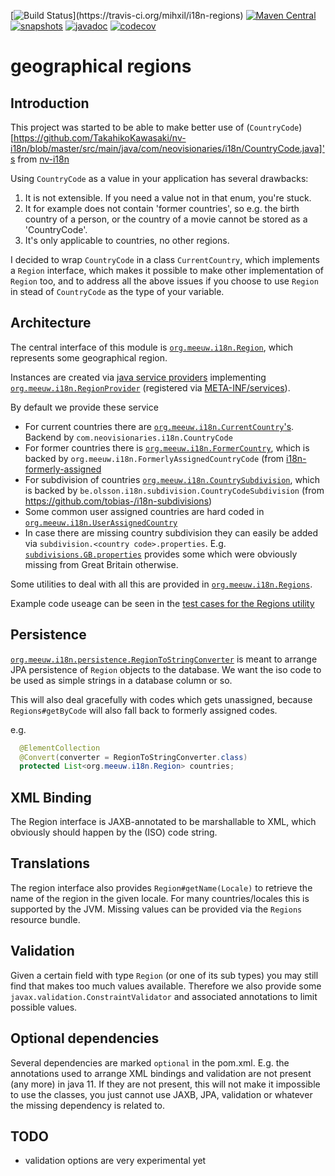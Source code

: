 [![Build Status](https://travis-ci.org/mihxil/i18n-regions.svg?)](https://travis-ci.org/mihxil/i18n-regions)
[![Maven Central](https://img.shields.io/maven-central/v/org.meeuw.i18n/i18n-regions.svg?label=Maven%20Central)](https://search.maven.org/search?q=g:%22org.meeuw.i18n%22)
[![snapshots](https://img.shields.io/nexus/s/https/oss.sonatype.org/org.meeuw.i18n/i18n-regions.svg)](https://oss.sonatype.org/content/repositories/staging/org/meeuw/i18n/)
[![javadoc](http://www.javadoc.io/badge/org.meeuw.i18n/i18n-regions.svg?color=blue)](http://www.javadoc.io/doc/org.meeuw.i18n/i18n-regions)
[![codecov](https://codecov.io/gh/mihxil/i18n-regions/branch/master/graph/badge.svg)](https://codecov.io/gh/mihxil/i18n-regions)


geographical regions
=============

Introduction
---
This project was started to be able to make better use of (`CountryCode`)[https://github.com/TakahikoKawasaki/nv-i18n/blob/master/src/main/java/com/neovisionaries/i18n/CountryCode.java]'s from [nv-i18n](https://github.com/TakahikoKawasaki/nv-i18n)

Using `CountryCode` as a value in your application has several drawbacks:

1. It is not extensible. If you need a value not in that enum, you're stuck.
2. It for example does not contain 'former countries', so e.g. the birth country of a person, or the country of a movie cannot be stored as a 'CountryCode'.
3. It's only applicable to countries, no other regions.

I decided to wrap `CountryCode` in a class `CurrentCountry`, which implements a `Region` interface, which makes it possible to make other implementation of `Region` too, and to address all the above issues if you choose to use `Region` in stead of `CountryCode` as the type of your variable.


Architecture
---
The central interface of this module is [`org.meeuw.i18n.Region`](src/main/java/org/meeuw/i18n/Region.java), which represents some geographical region.

Instances are created via  [java service providers](https://www.baeldung.com/java-spi) implementing [`org.meeuw.i18n.RegionProvider`](src/main/java/org/meeuw/i18n/RegionProvider.java) (registered via [META-INF/services](src/main/resourcces/META-INF/services/org.meeuw.i18n.RegionProvider)).

By default we provide these service 

- For current countries there are [`org.meeuw.i18n.CurrentCountry`'s](src/main/java/org/meeuw/i18n/CurrentCountry.java). Backend by `com.neovisionaries.i18n.CountryCode`
- For former countries there is [`org.meeuw.i18n.FormerCountry`](src/main/java/org/meeuw/i18n/FormerCountry.java), which is backed by  `org.meeuw.i18n.FormerlyAssignedCountryCode` (from [i18n-formerly-assigned](https://github.com/mihxil/i18n-formerly-assigned)
- For subdivision of countries [`org.meeuw.i18n.CountrySubdivision`](src/main/java/org/meeuw/i18n/CountrySubdivision.java), which is backed by 
`be.olsson.i18n.subdivision.CountryCodeSubdivision` (from https://github.com/tobias-/i18n-subdivisions)
- Some common user assigned countries are  hard coded in [`org.meeuw.i18n.UserAssignedCountry`](src/main/java/org/meeuw/i18n/UserAssignedCountry.java)
- In case there are missing country subdivision they can easily be added via `subdivision.<country code>.properties`. E.g. [`subdivisions.GB.properties`](src/main/resources/subdivisions.GB.properties) provides some which were obviously missing from Great Britain otherwise.


Some utilities to deal with all this are provided in [`org.meeuw.i18n.Regions`](src/main/java/org/meeuw/i18n/Regions.java). 

Example code useage can be seen in the [test cases for the Regions utility](src/test/java/org/meeuw/i18n/RegionsTest.java)
 

Persistence
-----------
[`org.meeuw.i18n.persistence.RegionToStringConverter`](src/main/java/org/meeuw/i18n/persistence/.RegionToStringConverter.java) is meant to arrange JPA persistence of `Region` objects to the database. We want the iso code to be used as simple strings in a database column or so.

This will also deal gracefully with codes which gets unassigned, because `Regions#getByCode` will also fall back to formerly assigned codes.

e.g.
```java
  @ElementCollection
  @Convert(converter = RegionToStringConverter.class)
  protected List<org.meeuw.i18n.Region> countries;
```


XML Binding
----
The Region interface is JAXB-annotated to be marshallable to XML, which obviously should happen by the (ISO) code string.

Translations
----
The region interface also provides `Region#getName(Locale)` to retrieve the name of the region in the given locale. For many countries/locales this is supported by the JVM. Missing values can be provided via the `Regions` resource bundle.

Validation
-----
Given a certain field with type `Region` (or one of its sub types) you may still find that makes too much values available. Therefore we also provide some `javax.validation.ConstraintValidator` and associated annotations to limit possible values.

Optional dependencies
----
Several dependencies are marked `optional` in the pom.xml. E.g. the annotations used to arrange XML bindings and validation are not present (any more) in java 11. If they are not present, this will not make it impossible to use the classes, you just cannot use JAXB, JPA, validation or whatever the missing dependency is related to.


TODO
----
- validation options are very experimental yet


